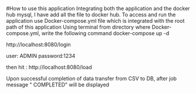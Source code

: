 #How to use this application 
Integrating both the application and the docker hub mysql,
I have add all the file to docker hub.
To access and run the application use Docker-compose.yml  file which is integrated with the root path of this application 
Using  terminal from directory where Docker-compose.yml, write the following command 
docker-compose up -d 


http://localhost:8080/login

user: ADMIN
password:1234

then hit : http://localhost:8080/load

Upon successful completion of data transfer from 
CSV to DB, after job message " COMPLETED" will be displayed 


